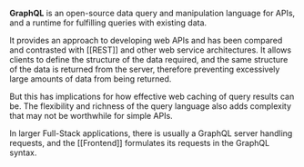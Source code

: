 **GraphQL** is an open-source data query and manipulation language for APIs, and a runtime for fulfilling queries with existing data.

It provides an approach to developing web APIs and has been compared and contrasted with [[REST]] and other web service architectures. It allows clients to define the structure of the data required, and the same structure of the data is returned from the server, therefore preventing excessively large amounts of data from being returned. 

But this has implications for how effective web caching of query results can be. The flexibility and richness of the query language also adds complexity that may not be worthwhile for simple APIs.

In larger Full-Stack applications, there is usually a GraphQL server handling requests, and the [[Frontend]] formulates its requests in the GraphQL syntax.